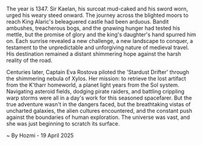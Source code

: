 
The year is 1347.  Sir Kaelan, his surcoat mud-caked and his sword worn, urged his weary steed onward.  The journey across the blighted moors to reach King Alaric's beleaguered castle had been arduous.  Bandit ambushes, treacherous bogs, and the gnawing hunger had tested his mettle, but the promise of glory and the king's daughter's hand spurred him on. Each sunrise revealed a new challenge, a new landscape to conquer, a testament to the unpredictable and unforgiving nature of medieval travel.  His destination remained a distant shimmering hope against the harsh reality of the road.


Centuries later, Captain Eva Rostova piloted the 'Stardust Drifter' through the shimmering nebula of Xylos.  Her mission: to retrieve the lost artifact from the K'tharr homeworld, a planet light years from the Sol system. Navigating asteroid fields, dodging pirate raiders, and battling crippling warp storms were all in a day's work for this seasoned spacefarer.  But the true adventure wasn't in the dangers faced, but the breathtaking vistas of uncharted galaxies, the alien cultures encountered, and the constant push against the boundaries of human exploration. The universe was vast, and she was just beginning to scratch its surface.

~ By Hozmi - 19 April 2025
